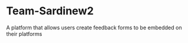 # Team-Sardinew2
A platform that allows users create feedback forms to be embedded on their platforms
